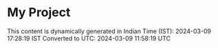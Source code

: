 # My Project

This content is dynamically generated in Indian Time (IST): 2024-03-09 17:28:19 IST
Converted to UTC: 2024-03-09 11:58:19 UTC
